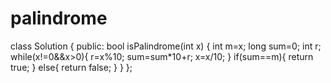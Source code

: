 # palindrome
class Solution {
public:
    bool isPalindrome(int x) {
        int m=x;
        long sum=0;
        int r;
        while(x!=0&&x>0){
            r=x%10;
            sum=sum*10+r;
            x=x/10;
        }
        if(sum==m){
            return true;
        }
        else{
            return false;
        }
    }
};
